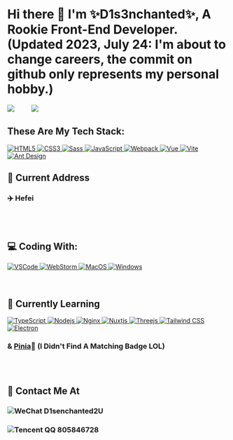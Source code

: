 # Hi there 👋 I'm ✨D1s3nchanted✨, A Rookie Front-End Developer. (Updated 2023, July 24: I'm about to change careers, the commit on github only represents my personal hobby.)

<div>
  <img src="https://github-readme-stats-git-masterrstaa-rickstaa.vercel.app/api?username=D1s3nchanted&theme=cobalt" />&nbsp&nbsp&nbsp&nbsp&nbsp&nbsp&nbsp&nbsp&nbsp
  <img src="https://github-readme-stats.vercel.app/api/top-langs/?username=D1s3nchanted" />
</div>

## These Are My Tech Stack:
<div>
  <a href="https://www.w3school.com.cn/html5/html5_reference.asp">
    <img src="https://img.shields.io/badge/HTML5-E34F26?style=for-the-badge&logo=html5&logoColor=white" alt="HTML5" /> 
  </a>
  <a href="https://www.w3school.com.cn/cssref/index.asp">
    <img src="https://img.shields.io/badge/CSS3-1572B6?style=for-the-badge&logo=css3&logoColor=white" alt="CSS3" />
  </a>
  <a href="https://www.sass.hk/docs/">
    <img src="https://img.shields.io/badge/Sass-CC6699?style=for-the-badge&logo=sass&logoColor=white" alt="Sass" />
  </a>
  <a href="https://www.w3school.com.cn/js/index.asp">
    <img src="https://img.shields.io/badge/JavaScript-323330?style=for-the-badge&logo=javascript&logoColor=F7DF1E" alt="JavaScript"/>
  </a>
  <a href="https://www.webpackjs.com/concepts/">
    <img src="https://img.shields.io/badge/Webpack-8DD6F9?style=for-the-badge&logo=Webpack&logoColor=white" alt="Webpack"/>
  </a>
  <a href="https://cn.vuejs.org/guide/introduction.html">
    <img src="https://img.shields.io/badge/Vue.js-35495E?style=for-the-badge&logo=vuedotjs&logoColor=4FC08D" alt="Vue" />
  </a>
  <a href="https://cn.vitejs.dev/guide/">
    <img src="https://img.shields.io/badge/Vite-B73BFE?style=for-the-badge&logo=vite&logoColor=FFD62E" alt="Vite" />
  </a>
  <a href="https://antdv.com/components/overview-cn">
    <img src="https://img.shields.io/badge/Ant%20Design-1890FF?style=for-the-badge&logo=antdesign&logoColor=white" alt="Ant Design" />
  </a>
</div>

## 📌 Current Address 
<h3>✈️ Hefei</h3>
<br><br>

## 💻 Coding With: 
<div>
  <a href="https://code.visualstudio.com/">
    <img src="https://img.shields.io/badge/VSCode-0078D4?style=for-the-badge&logo=visual%20studio%20code&logoColor=white" alt="VSCode" />
  </a>
  <a href="https://www.jetbrains.com/webstorm/">
    <img src="https://img.shields.io/badge/WebStorm-000000?style=for-the-badge&logo=WebStorm&logoColor=white" alt="WebStorm" />
  </a>
  <a href="https://support.apple.com/zh-cn/guide/mac-help/welcome/10.13/mac">
    <img src="https://img.shields.io/badge/mac%20os-000000?style=for-the-badge&logo=apple&logoColor=white" alt="MacOS" />
  </a>
  <a href="https://www.microsoft.com/zh-cn/windows?r=1">
    <img src="https://img.shields.io/badge/Windows-0078D6?style=for-the-badge&logo=windows&logoColor=white" alt="Windows" />
  </a>
</div>
<br><br>

## 🥑 Currently Learning 
<div>
  <a href="https://typescript.devjs.cn/">
    <img src="https://img.shields.io/badge/TypeScript-007ACC?style=for-the-badge&logo=typescript&logoColor=white" alt="TypeScript" />
  </a>
  <a href="https://nodejs.org/zh-cn/docs">
    <img src="https://img.shields.io/badge/Node.js-339933?style=for-the-badge&logo=nodedotjs&logoColor=white" alt="Nodejs" />
  </a>
  <a href="http://nginx.org/en/docs/">
    <img src="https://img.shields.io/badge/Nginx-009639?style=for-the-badge&logo=nginx&logoColor=white" alt="Nginx" />
  </a>
  <a href="https://www.nuxtjs.cn/">
    <img src="https://img.shields.io/badge/nuxt.js-00C58E?style=for-the-badge&logo=nuxtdotjs&logoColor=white" alt="Nuxtjs" />
  </a>
  <a href="https://threejs.org/docs/index.html#manual/zh/introduction/Installation">
    <img src="https://img.shields.io/badge/ThreeJs-black?style=for-the-badge&logo=three.js&logoColor=white" alt="Threejs" />
  </a>
  <a href="https://www.tailwindcss.cn/docs">
    <img src="https://img.shields.io/badge/Tailwind_CSS-38B2AC?style=for-the-badge&logo=tailwind-css&logoColor=white" alt="Tailwind CSS" />
  </a>
  <a href="https://www.electronjs.org/zh/docs/latest/tutorial/quick-start">
    <img src="https://img.shields.io/badge/Electron-2B2E3A?style=for-the-badge&logo=electron&logoColor=9FEAF9" alt="Electron"/> 
  </a>
  <h3>& <a href="https://pinia.web3doc.top/">Pinia</a>🍍 (I Didn't Find A Matching Badge LOL)</h3>
</div>
<br><br>

## 📱 Contact Me At

### <img src="https://img.shields.io/badge/WeChat-07C160?style=for-the-badge&logo=wechat&logoColor=white" alt="WeChat"/> D1senchanted2U

### <img src="https://img.shields.io/badge/Tencent_QQ-EB1923?style=for-the-badge&logo=TencentQQ&logoColor=white" alt="Tencent QQ"/> 805846728

<!--
**D1s3nchanted/D1s3nchanted** is a ✨ _special_ ✨ repository because its `README.md` (this file) appears on your GitHub profile.

Here are some ideas to get you started:

- 🔭 I’m currently working on ...
- 🌱 I’m currently learning ...
- 👯 I’m looking to collaborate on ...
- 🤔 I’m looking for help with ...
- 💬 Ask me about ...
- 📫 How to reach me: ...
- 😄 Pronouns: ...
- ⚡ Fun fact: ...
-->
